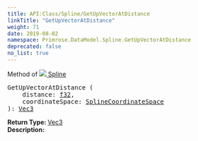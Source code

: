 ```yaml
---
title: API:Class/Spline/GetUpVectorAtDistance
linkTitle: "GetUpVectorAtDistance"
weight: 71
date: 2019-08-02
namespace: Primrose.DataModel.Spline.GetUpVectorAtDistance
deprecated: false
no_list: true
---
```

Method of <a href="/docs/api-reference/Class/Spline"><img src="/icons/silk/curve.png"/>&nbsp;Spline</a>
<pre class="method-declaration">
GetUpVectorAtDistance (
    distance: <a class="type" href="/docs/api-reference/System/Primitives#single">f32</a>,
    coordinateSpace: <a class="type" href="/docs/api-reference/Enum/SplineCoordinateSpace">SplineCoordinateSpace</a>
): <a class="type" href="/docs/api-reference/DataType/Vec3">Vec3</a></pre>
<b>Return Type: </b>
<a class="type" href="/docs/api-reference/DataType/Vec3">Vec3</a>
<br/>
<b>Description: </b>